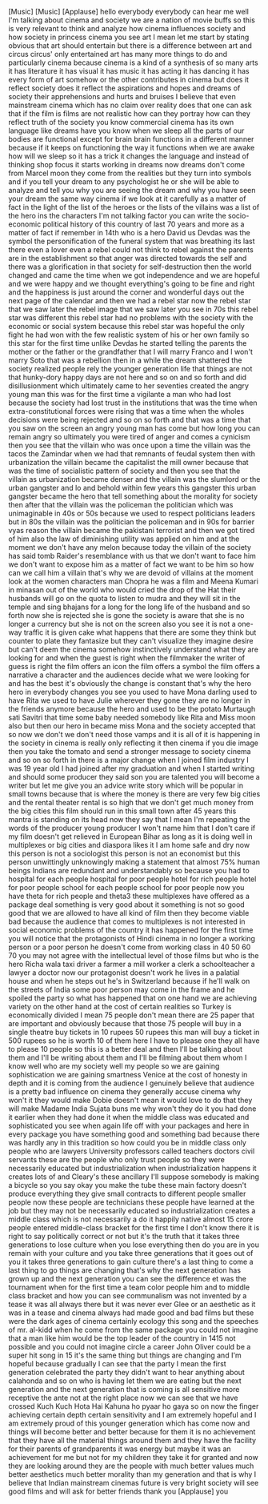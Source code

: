 
[Music]
[Music]
[Applause]
hello everybody everybody can hear me
well I&#39;m talking about cinema and
society we are a nation of movie buffs
so this is very relevant to think and
analyze how cinema influences society
and how society in princess cinema you
see art I mean let me start by stating
obvious that art should entertain but
there is a difference between art and
circus circus&#39; only entertained art has
many more things to do and particularly
cinema because cinema is a kind of a
synthesis of so many arts
it has literature it has visual it has
music it has acting it has dancing it
has every form of art somehow or the
other contributes in cinema but does it
reflect society does it reflect the
aspirations and hopes and dreams of
society their apprehensions and hurts
and bruises I believe that even
mainstream cinema which has no claim
over reality does that one can ask that
if the film is films are not realistic
how can they portray how can they
reflect truth of the society you know
commercial cinema has its own language
like dreams have you know when we sleep
all the parts of our bodies are
functional
except for brain brain functions in a
different manner because if it keeps on
functioning the way it functions when we
are awake how will we sleep so it has a
trick
it changes the language and instead of
thinking shop focus it starts working in
dreams
now dreams don&#39;t come from Marcel moon
they come from the realities but they
turn into symbols and if you tell your
dream to any psychologist he or she will
be able to analyze and tell you why you
are seeing the dream and why you have
seen your dream the same way cinema if
we look at it carefully as a matter of
fact in the light of the list of the
heroes or the lists of the villains was
a list of the hero ins the characters
I&#39;m not talking factor you can write the
socio-economic political history of this
country of last 70 years and more as a
matter of fact if remember in 14th who
is a hero David us
Devdas was the symbol the
personification of the funeral system
that was breathing its last there even a
lover even a rebel
could not think to rebel against the
parents are in the establishment so that
anger was directed towards the self and
there was a glorification in that
society for self-destruction then the
world changed and came the time when we
got independence and we are hopeful and
we were happy and we thought
everything&#39;s going to be fine and right
and the happiness is just around the
corner and wonderful days out the next
page of the calendar and then we had a
rebel star now
the rebel star that we saw later the
rebel image that we saw later you see in
70s this rebel star was different this
rebel star had no problems with the
society with the economic or social
system because this rebel star was
hopeful the only fight he had won with
the few realistic system of his or her
own family
so this star for the first time unlike
Devdas he started telling the parents
the mother or the father or the
grandfather that I will marry Franco and
I won&#39;t marry Soto
that was a rebellion
then in a while the dream shattered the
society realized people rely the younger
generation life that things are not that
hunky-dory happy days are not here and
so on and so forth
and did disillusionment which ultimately
came to her seventies created the angry
young man this was for the first time a
vigilante
a man who had lost because the society
had lost trust in the institutions that
was the time when extra-constitutional
forces were rising that was a time when
the wholes
decisions were being rejected and so on
so forth and that was a time that you
saw on the screen an angry young man has
come but how long you can remain angry
so ultimately you were tired of anger
and comes a cynicism then you see that
the villain who was once upon a time the
villain was the tacos the Zamindar when
we had that remnants of feudal system
then with urbanization the villain
became the capitalist the mill owner
because that was the time of socialistic
pattern of society and then you see that
the villain as urbanization became
denser and the villain was the slumlord
or the urban gangster and lo and behold
within few years this gangster this
urban gangster became the hero that tell
something about the morality for society
then after that the villain was the
policeman the politician which was
unimaginable in 40s or 50s because we
used to respect politicians leaders but
in 80s the villain was the politician
the policeman and in 90s for barrier
vyas reason the villain became the
pakistani terrorist and then we got
tired of him also the law of diminishing
utility was applied on him
and at the moment we don&#39;t have any
melon because today the villain of the
society has said tomb Raider&#39;s
resemblance with us that we don&#39;t want
to face him we don&#39;t want to expose him
as a matter of fact we want to be him so
how can we call him a villain that&#39;s why
we are devoid of villains at the moment
look at the women characters man Chopra
he was a film and Meena Kumari in
minasan out of the world who would cried
the drop of the Hat their husbands will
go on the quota to listen to mudra and
they will sit in the temple and sing
bhajans for a long for the long life of
the husband and so forth now she is
rejected
she is gone the society is aware that
she is no longer a currency but she is
not on the screen also you see it is not
a one-way traffic it is given cake what
happens that there are some they think
but counter to plate they fantasize but
they can&#39;t visualize they imagine desire
but can&#39;t deem the cinema somehow
instinctively understand what they are
looking for and when the guest is right
when the filmmaker the writer of guess
is right the film offers an icon the
film offers a symbol the film offers a
narrative a character and the audiences
decide what we were looking for and has
the best it&#39;s obviously the change is
constant that&#39;s why the hero hero in
everybody changes
you see you used to have Mona darling
used to have Rita we used to have Julie
wherever they gone they are no longer in
the friends anymore because the hero and
used to be the potato Murtaugh sati
Savitri that time some baby needed
somebody like Rita and Miss moon also
but then our hero in became miss Mona
and the society accepted that so now we
don&#39;t we don&#39;t need those vamps and it
is all of it is happening in the society
in cinema is really only reflecting it
then cinema if you die image then you
take the tomato and send a stronger
message to society cinema and so on so
forth in there is a major change when I
joined film industry I was 19 year old I
had joined after my graduation and when
I started writing and should some
producer they said son you are talented
you will become a writer but let me give
you an advice write story which will be
popular in small towns because that is
where the money is there are very few
big cities and the rental theater rental
is so high that we don&#39;t get much money
from the big cities this film should run
in this small town after 45 years this
mantra is standing on its head now they
say that I mean I&#39;m repeating the words
of the producer young producer I won&#39;t
name him that I don&#39;t care if my film
doesn&#39;t get relieved in European Bihar
as long as it is doing well in
multiplexes or big cities and diaspora
likes it I am home safe and dry now this
person is not a sociologist this person
is not an economist but this person
unwittingly unknowingly making a
statement that almost 75% human beings
Indians are redundant and understandably
so because you had to hospital for each
people hospital for poor people hotel
for rich people hotel for poor people
school for each people school for poor
people now you have theta for rich
people and theta3
these multiplexes have offered as a
package deal
something is very good about it
something is not so good good that we
are allowed to have all kind of film
then they become viable bad because the
audience that comes to multiplexes is
not interested in social economic
problems of the country it has happened
for the first time you will notice that
the protagonists of Hindi cinema
in no longer a working person or a poor
person he doesn&#39;t come from working
class in 40 50 60 70 you may not agree
with the intellectual level of those
films but who is the hero
Richa wala taxi driver a farmer a mill
worker a clerk a schoolteacher a lawyer
a doctor now our protagonist doesn&#39;t
work he lives in a palatial house and
when he steps out he&#39;s in Switzerland
because if he&#39;ll walk on the streets of
India some poor person may come in the
frame and he spoiled the party so what
has happened that on one hand we are
achieving variety on the other hand at
the cost of certain realities so Turkey
is economically divided
I mean 75 people don&#39;t mean there are 25
paper that are important and obviously
because that those 75 people will buy in
a single theatre buy tickets in 10
rupees 50 rupees this man will buy a
ticket in 500 rupees so he is worth 10
of them here I have to please one they
all have to please 10 people so this is
a better deal and then I&#39;ll be talking
about them and I&#39;ll be writing about
them and I&#39;ll be filming about them whom
I know well who are my society well my
people
so we are gaining sophistication we are
gaining smartness Venice at the cost of
honesty in depth and it is coming from
the audience I genuinely believe that
audience is a pretty bad influence on
cinema they generally accuse cinema why
won&#39;t it they would make Dobie doesn&#39;t
mean it would love to do that they will
make Madame India Sujata
buns me why won&#39;t they do it you had
done it earlier when they had done it
when the middle class was educated and
sophisticated
you see when again life off with your
packages and here in every package you
have something good and something bad
because there was hardly any in this
tradition so how could you be in middle
class only people who are lawyers
University professors called
teachers doctors civil servants these
are the people who only trust people so
they were necessarily educated but
industrialization when industrialization
happens it creates lots of and Cleary&#39;s
these ancillary I&#39;ll suppose somebody is
making a bicycle so you say okay you
make the tube these main factory doesn&#39;t
produce everything they give small
contracts to different people smaller
people now these people are technicians
these people have learned at the job but
they may not be necessarily educated so
industrialization creates a middle class
which is not necessarily a do it happily
native almost 15 crore people entered
middle-class bracket for the first time
I don&#39;t know there it is right to say
politically correct or not but it&#39;s the
truth
that it takes three generations to lose
culture
when you lose everything then do you are
in you remain with your culture and you
take three generations that it goes out
of you
it takes three generations to gain
culture there&#39;s a last thing to come a
last thing to go things are changing
that&#39;s why the next generation has grown
up and the next generation you can see
the difference et was the tournament
when for the first time a team color
people him and to middle class bracket
and how you can see communalism was not
invented by a tease
it was all always there but it was never
ever Glee or an aesthetic as it was in a
tease and cinema always had made good
and bad films but these were the dark
ages of cinema certainly ecology this
song and the speeches of mr. al-kidd
when he come from the same package you
could not imagine that a man like him
would be the top leader of the country
in 1415 not possible and you could not
imagine circle a career John Oliver
could be a super hit song in 15 it&#39;s the
same thing but things are changing and
I&#39;m hopeful because gradually I can see
that the party I mean the first
generation celebrated the party they
didn&#39;t want to hear anything about
calahonda
and so on who is having let them we are
eating but the next generation and the
next generation that is coming is all
sensitive more receptive the ante not at
the right place now we can see that we
have crossed Kuch Kuch Hota Hai Kahuna
ho pyaar ho gaya so on now the finger
achieving certain depth certain
sensitivity and I am extremely hopeful
and I am extremely proud of this younger
generation which has come now and things
will become better and better
because for them it is no achievement
that they have all the material things
around them and they have the facility
for their parents of grandparents it was
energy but maybe it was an achievement
for me but not for my children they take
it for granted and now they are looking
around they are the people with much
better values much better aesthetics
much better morality than my generation
and that is why I believe that Indian
mainstream cinemas future is very bright
society will see good films and will ask
for better friends thank you
[Applause]
you
